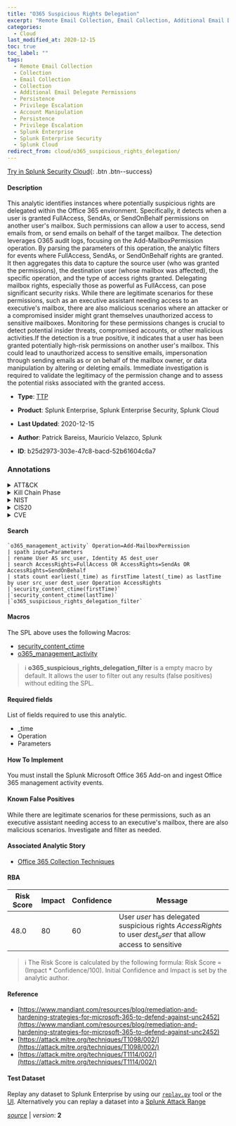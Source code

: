 ```yaml
---
title: "O365 Suspicious Rights Delegation"
excerpt: "Remote Email Collection, Email Collection, Additional Email Delegate Permissions, Account Manipulation"
categories:
  - Cloud
last_modified_at: 2020-12-15
toc: true
toc_label: ""
tags:
  - Remote Email Collection
  - Collection
  - Email Collection
  - Collection
  - Additional Email Delegate Permissions
  - Persistence
  - Privilege Escalation
  - Account Manipulation
  - Persistence
  - Privilege Escalation
  - Splunk Enterprise
  - Splunk Enterprise Security
  - Splunk Cloud
redirect_from: cloud/o365_suspicious_rights_delegation/
---
```




[Try in Splunk Security Cloud](https://www.splunk.com/en_us/cyber-security.html){: .btn .btn--success}

#### Description

This analytic identifies instances where potentially suspicious rights are delegated within the Office 365 environment. Specifically, it detects when a user is granted FullAccess, SendAs, or SendOnBehalf permissions on another user&#39;s mailbox. Such permissions can allow a user to access, send emails from, or send emails on behalf of the target mailbox. The detection leverages O365 audit logs, focusing on the Add-MailboxPermission operation. By parsing the parameters of this operation, the analytic filters for events where FullAccess, SendAs, or SendOnBehalf rights are granted. It then aggregates this data to capture the source user (who was granted the permissions), the destination user (whose mailbox was affected), the specific operation, and the type of access rights granted. Delegating mailbox rights, especially those as powerful as FullAccess, can pose significant security risks. While there are legitimate scenarios for these permissions, such as an executive assistant needing access to an executive&#39;s mailbox, there are also malicious scenarios where an attacker or a compromised insider might grant themselves unauthorized access to sensitive mailboxes. Monitoring for these permissions changes is crucial to detect potential insider threats, compromised accounts, or other malicious activities.If the detection is a true positive, it indicates that a user has been granted potentially high-risk permissions on another user&#39;s mailbox. This could lead to unauthorized access to sensitive emails, impersonation through sending emails as or on behalf of the mailbox owner, or data manipulation by altering or deleting emails. Immediate investigation is required to validate the legitimacy of the permission change and to assess the potential risks associated with the granted access.

- **Type**: [TTP](https://github.com/splunk/security_content/wiki/Detection-Analytic-Types)
- **Product**: Splunk Enterprise, Splunk Enterprise Security, Splunk Cloud

- **Last Updated**: 2020-12-15
- **Author**: Patrick Bareiss, Mauricio Velazco, Splunk
- **ID**: b25d2973-303e-47c8-bacd-52b61604c6a7

### Annotations
<details>
  <summary>ATT&CK</summary>

<div markdown="1">

#### [ATT&CK](https://attack.mitre.org/)

| ID          | Technique   | Tactic         |
| ----------- | ----------- |--------------- |
| [T1114.002](https://attack.mitre.org/techniques/T1114/002/) | Remote Email Collection | Collection |

| [T1114](https://attack.mitre.org/techniques/T1114/) | Email Collection | Collection |

| [T1098.002](https://attack.mitre.org/techniques/T1098/002/) | Additional Email Delegate Permissions | Persistence, Privilege Escalation |

| [T1098](https://attack.mitre.org/techniques/T1098/) | Account Manipulation | Persistence, Privilege Escalation |

</div>
</details>


<details>
  <summary>Kill Chain Phase</summary>

<div markdown="1">

* Exploitation
* Installation


</div>
</details>


<details>
  <summary>NIST</summary>

<div markdown="1">

* DE.CM



</div>
</details>

<details>
  <summary>CIS20</summary>

<div markdown="1">

* CIS 10



</div>
</details>

<details>
  <summary>CVE</summary>

<div markdown="1">


</div>
</details>


#### Search

```
`o365_management_activity` Operation=Add-MailboxPermission 
| spath input=Parameters 
| rename User AS src_user, Identity AS dest_user 
| search AccessRights=FullAccess OR AccessRights=SendAs OR AccessRights=SendOnBehalf 
| stats count earliest(_time) as firstTime latest(_time) as lastTime by user src_user dest_user Operation AccessRights 
|`security_content_ctime(firstTime)` 
|`security_content_ctime(lastTime)` 
|`o365_suspicious_rights_delegation_filter`
```

#### Macros
The SPL above uses the following Macros:
* [security_content_ctime](https://github.com/splunk/security_content/blob/develop/macros/security_content_ctime.yml)
* [o365_management_activity](https://github.com/splunk/security_content/blob/develop/macros/o365_management_activity.yml)

> :information_source:
> **o365_suspicious_rights_delegation_filter** is a empty macro by default. It allows the user to filter out any results (false positives) without editing the SPL.



#### Required fields
List of fields required to use this analytic.
* _time
* Operation
* Parameters



#### How To Implement
You must install the Splunk Microsoft Office 365 Add-on and ingest Office 365 management activity events.
#### Known False Positives
While there are legitimate scenarios for these permissions, such as an executive assistant needing access to an executive&#39;s mailbox, there are also malicious scenarios. Investigate and filter as needed.

#### Associated Analytic Story
* [Office 365 Collection Techniques](/stories/office_365_collection_techniques)




#### RBA

| Risk Score  | Impact      | Confidence   | Message      |
| ----------- | ----------- |--------------|--------------|
| 48.0 | 80 | 60 | User $user$ has delegated suspicious rights $AccessRights$ to user $dest_user$ that allow access to sensitive |


> :information_source:
> The Risk Score is calculated by the following formula: Risk Score = (Impact * Confidence/100). Initial Confidence and Impact is set by the analytic author.


#### Reference

* [https://www.mandiant.com/resources/blog/remediation-and-hardening-strategies-for-microsoft-365-to-defend-against-unc2452](https://www.mandiant.com/resources/blog/remediation-and-hardening-strategies-for-microsoft-365-to-defend-against-unc2452)
* [https://attack.mitre.org/techniques/T1098/002/](https://attack.mitre.org/techniques/T1098/002/)
* [https://attack.mitre.org/techniques/T1114/002/](https://attack.mitre.org/techniques/T1114/002/)



#### Test Dataset
Replay any dataset to Splunk Enterprise by using our [`replay.py`](https://github.com/splunk/attack_data#using-replaypy) tool or the [UI](https://github.com/splunk/attack_data#using-ui).
Alternatively you can replay a dataset into a [Splunk Attack Range](https://github.com/splunk/attack_range#replay-dumps-into-attack-range-splunk-server)




[*source*](https://github.com/splunk/security_content/tree/develop/detections/cloud/o365_suspicious_rights_delegation.yml) \| *version*: **2**